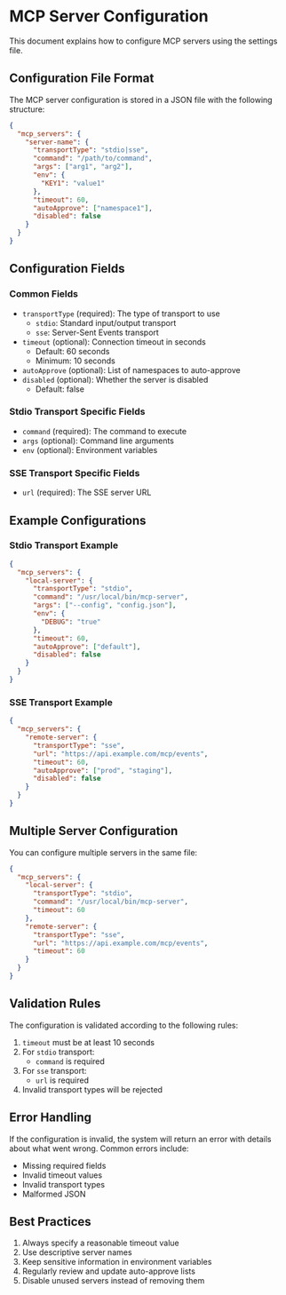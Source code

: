 # MCP Server Configuration

This document explains how to configure MCP servers using the settings file.

## Configuration File Format

The MCP server configuration is stored in a JSON file with the following structure:

```json
{
  "mcp_servers": {
    "server-name": {
      "transportType": "stdio|sse",
      "command": "/path/to/command",
      "args": ["arg1", "arg2"],
      "env": {
        "KEY1": "value1"
      },
      "timeout": 60,
      "autoApprove": ["namespace1"],
      "disabled": false
    }
  }
}
```

## Configuration Fields

### Common Fields

- `transportType` (required): The type of transport to use
  - `stdio`: Standard input/output transport
  - `sse`: Server-Sent Events transport
- `timeout` (optional): Connection timeout in seconds
  - Default: 60 seconds
  - Minimum: 10 seconds
- `autoApprove` (optional): List of namespaces to auto-approve
- `disabled` (optional): Whether the server is disabled
  - Default: false

### Stdio Transport Specific Fields

- `command` (required): The command to execute
- `args` (optional): Command line arguments
- `env` (optional): Environment variables

### SSE Transport Specific Fields

- `url` (required): The SSE server URL

## Example Configurations

### Stdio Transport Example

```json
{
  "mcp_servers": {
    "local-server": {
      "transportType": "stdio",
      "command": "/usr/local/bin/mcp-server",
      "args": ["--config", "config.json"],
      "env": {
        "DEBUG": "true"
      },
      "timeout": 60,
      "autoApprove": ["default"],
      "disabled": false
    }
  }
}
```

### SSE Transport Example

```json
{
  "mcp_servers": {
    "remote-server": {
      "transportType": "sse",
      "url": "https://api.example.com/mcp/events",
      "timeout": 60,
      "autoApprove": ["prod", "staging"],
      "disabled": false
    }
  }
}
```

## Multiple Server Configuration

You can configure multiple servers in the same file:

```json
{
  "mcp_servers": {
    "local-server": {
      "transportType": "stdio",
      "command": "/usr/local/bin/mcp-server",
      "timeout": 60
    },
    "remote-server": {
      "transportType": "sse",
      "url": "https://api.example.com/mcp/events",
      "timeout": 60
    }
  }
}
```

## Validation Rules

The configuration is validated according to the following rules:

1. `timeout` must be at least 10 seconds
2. For `stdio` transport:
   - `command` is required
3. For `sse` transport:
   - `url` is required
4. Invalid transport types will be rejected

## Error Handling

If the configuration is invalid, the system will return an error with details about what went wrong. Common errors include:

- Missing required fields
- Invalid timeout values
- Invalid transport types
- Malformed JSON

## Best Practices

1. Always specify a reasonable timeout value
2. Use descriptive server names
3. Keep sensitive information in environment variables
4. Regularly review and update auto-approve lists
5. Disable unused servers instead of removing them 